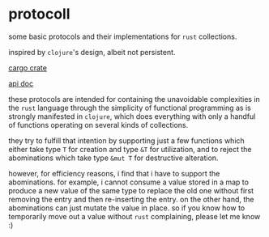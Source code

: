 # protocoll

some basic protocols and their implementations for `rust` collections.

inspired by `clojure`'s design, albeit not persistent.

[cargo crate](https://crates.io/crates/protocoll)

[api doc](https://ysmiraak.github.io/protocoll/)

these protocols are intended for containing the unavoidable complexities in the
`rust` language through the simplicity of functional programming as is strongly
manifested in `clojure`, which does everything with only a handful of functions
operating on several kinds of collections.

they try to fulfill that intention by supporting just a few functions which
either take type `T` for creation and type `&T` for utilization, and to reject
the abominations which take type `&mut T` for destructive alteration.

however, for efficiency reasons, i find that i have to support the
abominations. for example, i cannot consume a value stored in a map to produce a
new value of the same type to replace the old one without first removing the
entry and then re-inserting the entry. on the other hand, the abominations can
just mutate the value in place. so if you know how to temporarily move out a
value without `rust` complaining, please let me know :)

